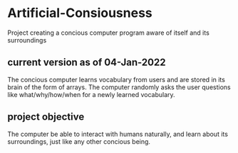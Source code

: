 # Artificial-Consiousness
Project creating a concious computer program aware of itself and its surroundings


## current version as of 04-Jan-2022
The concious computer learns vocabulary from users and are stored in its brain of the form of arrays.
The computer randomly asks the user questions like what/why/how/when for a newly learned vocabulary.

## project objective
The computer be able to interact with humans naturally, and learn about its surroundings, just like any other concious being.
